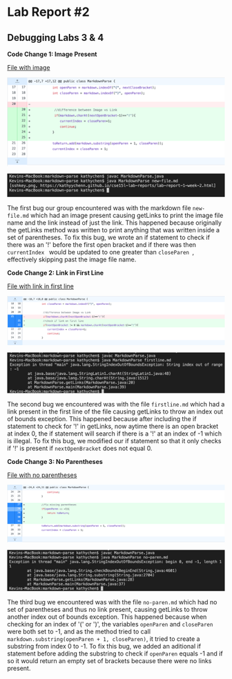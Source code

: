 # Lab Report #2
## Debugging Labs 3 & 4

**Code Change 1: Image Present**

[File with image](https://github.com/kathyychenn/markdown-parse/blob/e163154ba3fa8ff3dc54a3646fa51007fb37f502/new-file.md)

![Image](new-file-fix-1.png)

![Image](new-file-failure.png)

The first bug our group encountered was with the markdown file `new-file.md` which had an image present causing getLinks to print the image file name and the link instead of just the link. This happened because originally the getLinks method was written to  print anything that was written inside a set of parentheses. To fix this bug, we wrote an if statement to check if there was an '!' before the first open bracket and if there was then `currentIndex ` would be updated to one greater than  `closeParen `, effectively skipping past the image file name.

**Code Change 2: Link in First Line**

[File with link in first line](https://github.com/kathyychenn/markdown-parse/blob/55c0abb952f73c73646e9d5cb26234d6f39d91a6/firstline.md)

![Image](firstline-fix-1.png)

![Image](firstline-failure.png)

The second bug we encountered was with the file `firstline.md` which had a link present in the first line of the file causing getLinks to throw an index out of bounds exception. This happened because after including the if statement to check for '!' in getLinks, now aytime there is an open bracket at index 0, the if statement will search if there is a '!' at an index of -1 which is illegal. To fix this bug, we modified our if statement so that it only checks if '!' is present if `nextOpenBracket` does not equal 0.

**Code Change 3: No Parentheses**

[File with no parentheses](https://github.com/kathyychenn/markdown-parse/blob/7f4aa679e296d8b6fb536f7f42994a4a26afacd3/no-paren.md)

![Image](no-paren-fix-1.png)

![Image](no-paren-failure.png)

The third bug we encountered was with the file `no-paren.md` which had no set of parentheses and thus no link present, causing getLinks to throw another index out of bounds exception. This happened because when checking for an index of '(' or ')', the variables `openParen` and `closeParen` were both set to -1, and as the method tried to call `markdown.substring(openParen + 1, closeParen)`, it tried to create a substring from index 0 to -1. To fix this bug, we added an aditional if statement before adding the substring to check if `openParen` equals -1 and if so it would return an empty set of brackets because there were no links present.